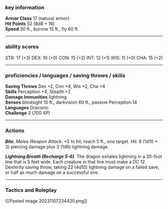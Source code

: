 ### key information

**Armor Class** 17 (natural armor)  
**Hit Points** 52 (8d8 + 16)  
**Speed** 30 ft., burrow 15 ft., fly 60 ft.

---
### ability scores

STR: 17 (+3) 
DEX: 10 (+0)
CON: 15 (+2)
INT: 12 (+1)
WIS: 11 (+0)
CHA: 15 (+2)

---
### proficiencies / languages / saving throws / skills

**Saving Throws** Dex +2, Con +4, Wis +2, Cha +4  
**Skills** Perception +4, Stealth +2  
**Damage Immunities** lightning  
**Senses** blindsight 10 ft., darkvision 60 ft., passive Perception 14  
**Languages** Draconic  
**Challenge** 3 (700 XP)

---
### Actions

**_Bite_**. _Melee Weapon Attack_: +5 to hit, reach 5 ft., one target. _Hit_: 8 (1d10 + 3) piercing damage plus 3 (1d6) lightning damage.

**_Lightning Breath (Recharge 5-6)_**. The dragon exhales lightning in a 30-foot line that is 5 feet wide. Each creature in that line must make a DC 12 Dexterity saving throw, taking 22 (4d10) lightning damage on a failed save, or half as much damage on a successful one.

---
### Tactics and Roleplay

![[Pasted image 20231107234420.png]]